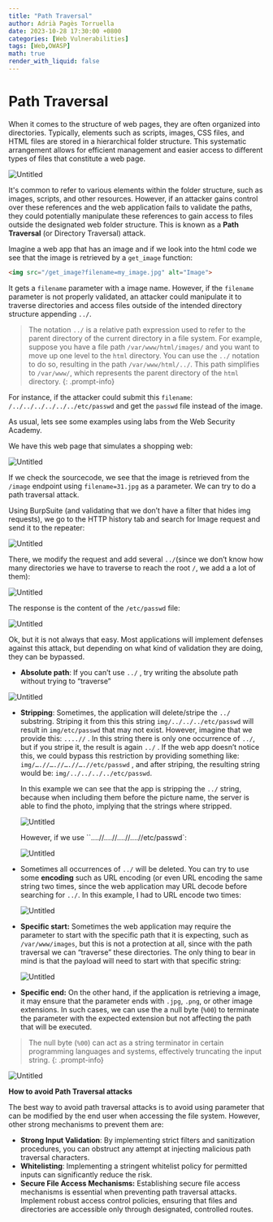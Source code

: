 ```yaml
---
title: "Path Traversal"
author: Adrià Pagès Torruella
date: 2023-10-28 17:30:00 +0800
categories: [Web Vulnerabilities]
tags: [Web,OWASP]
math: true
render_with_liquid: false
---
```


# Path Traversal

When it comes to the structure of web pages, they are often organized into directories. Typically, elements such as scripts, images, CSS files, and HTML files are stored in a hierarchical folder structure. This systematic arrangement allows for efficient management and easier access to different types of files that constitute a web page.

![Untitled](/img/posts/PathTrav/Untitled.png)

It's common to refer to various elements within the folder structure, such as images, scripts, and other resources. However, if an attacker gains control over these references and the web application fails to validate the paths, they could potentially manipulate these references to gain access to files outside the designated web folder structure. This is known as a **Path Traversal** (or Directory Traversal) attack.

Imagine a web app that has an image and if we look into the html code we see that the image is retrieved by a `get_image` function: 

```html
<img src="/get_image?filename=my_image.jpg" alt="Image">
```

It gets a `filename` parameter with a image name. However, if the `filename`  parameter is not properly validated, an attacker could manipulate it to traverse directories and access files outside of the intended directory structure appending `../`.


>The notation `../` is a relative path expression used to refer to the parent directory of the current directory in a file system.
For example, suppose you have a file path `/var/www/html/images/` and you want to move up one level to the `html` directory. You can use the `../` notation to do so, resulting in the path `/var/www/html/../`. This path simplifies to `/var/www/`, which represents the parent directory of the `html` directory.
{: .prompt-info}

For instance, if the attacker could submit this `filename`: `/../../../../../../etc/passwd` and get the `passwd` file instead of the  image. 

As usual, lets see some examples using labs from the Web Security Academy. 

We have this web page that simulates a shopping web: 

![Untitled](/img/posts/PathTrav/Untitled%201.png)

If we check the sourcecode, we see that the image is retrieved from the `/image` endpoint using `filename=31.jpg` as a parameter. We can try to do a path traversal attack. 

Using BurpSuite (and validating that we don’t have a filter that hides img requests), we go to the HTTP history tab and search for Image request and send it to the repeater: 

![Untitled](/img/posts/PathTrav/Untitled%202.png)

There, we modify the request and add several `../`(since we don’t know how many directories we have to traverse to reach the root `/`, we add a a lot of them): 

![Untitled](/img/posts/PathTrav/Untitled%203.png)

The response is the content of the `/etc/passwd` file: 

![Untitled](/img/posts/PathTrav/Untitled%204.png)

Ok, but it is not always that easy. Most applications will implement defenses against this attack, but depending on what kind of validation they are doing, they can be bypassed. 

 

- **Absolute path**: If you can’t use `../` , try writing the absolute path without trying to “traverse”

![Untitled](/img/posts/PathTrav/Untitled%205.png)

- **Stripping**: Sometimes, the application will delete/stripe the `../` substring. Striping it from this this string `img/../../../etc/passwd` will result in `img/etc/passwd` that may not exist. However, imagine that we provide this: `....//` . In this string there is only one occurrence of `../`, but if you stripe it, the result is again `../` . If the web app doesn’t notice this, we could bypass this restriction by providing something like: `img/….//….//….//….//etc/passwd` , and after striping, the resulting string would be: `img/../../../../etc/passwd`.
    
    In this example we can see that the app is stripping the `../` string, because when including them before the picture name, the server is able to find the photo, implying that the strings where stripped. 
    
    ![Untitled](/img/posts/PathTrav/Untitled%206.png)
    
    However, if we use ``….//….//….//….//etc/passwd`:
    
    ![Untitled](/img/posts/PathTrav/Untitled%207.png)
    
- Sometimes all occurrences of `../` will be deleted. You can try to use some **encoding** such as URL encoding (or even URL encoding the same string two times, since the web application may URL decode before searching for `../`. In this example, I had to URL encode two times:
    
    ![Untitled](/img/posts/PathTrav/Untitled%208.png)
    
- **Specific start:** Sometimes the web application may require the parameter to start with the specific path that it is expecting, such as `/var/www/images`, but this is not a protection at all, since with the path traversal we can “traverse” these directories. The only thing to bear in mind is that the payload will need to start with that specific string:
    
    ![Untitled](/img/posts/PathTrav/Untitled%209.png)
    
- **Specific end:** On the other hand, if the application is retrieving a image, it may ensure that the parameter ends with `.jpg`, `.png`, or other image extensions. In such cases, we can use the a null byte (`%00`) to terminate the parameter with the expected extension but not affecting the path that will be executed.
    

>The null byte (`%00`) can act as a string terminator in certain programming languages and systems, effectively truncating the input string.
{: .prompt-info}
    
![Untitled](/img/posts/PathTrav/Untitled%2010.png)
    

**How to avoid Path Traversal attacks**

The best way to avoid path traversal attacks is to avoid using parameter that can be modified by the end user when accessing the file system. However, other strong mechanisms to prevent them are: 

- **Strong Input Validation**: By implementing strict filters and sanitization procedures, you can obstruct any attempt at injecting malicious path traversal characters.
- **Whitelisting**: Implementing a stringent whitelist policy for permitted inputs can significantly reduce the risk.
- **Secure File Access Mechanisms:** Establishing secure file access mechanisms is essential when preventing path traversal attacks. Implement robust access control policies, ensuring that files and directories are accessible only through designated, controlled routes.
